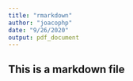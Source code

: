 ```yaml
---
title: "rmarkdown"
author: "joacophp"
date: "9/26/2020"
output: pdf_document
---
```


## This is a markdown file
